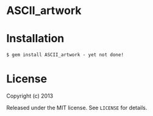 ASCII_artwork
======


# Installation

    $ gem install ASCII_artwork - yet not done!

# License

Copyright (c) 2013

Released under the MIT license. See `LICENSE` for details.
